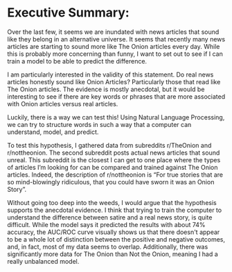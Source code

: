 # Executive Summary:

Over the last few, it seems we are inundated with news articles that sound like they belong in an alternative universe. It seems that recently many news articles are starting to sound more like The Onion articles every day. While this is probably more concerning than funny, I want to set out to see if I can train a model to be able to predict the difference.

I am particularly interested in the validity of this statement. Do real news articles honestly sound like Onion Articles? Particularly those that read like The Onion articles. The evidence is mostly anecdotal, but it would be interesting to see if there are key words or phrases that are more associated with Onion articles versus real articles.

Luckily, there is a way we can test this! Using Natural Language Processing, we can try to structure words in such a way that a computer can understand, model, and predict.

To test this hypothesis, I gathered data from subreddits r/TheOnion and
r/nottheonion. The second subreddit posts actual news articles that sound unreal. This subreddit is the closest I can get to one place where the types of articles I’m looking for can be compared and trained against The Onion articles. Indeed, the description of r/nottheonion is “For true stories that are so mind-blowingly ridiculous, that you could have sworn it was an Onion Story”.

Without going too deep into the weeds, I would argue that the hypothesis supports the anecdotal evidence. I think that trying to train the computer to understand the difference between satire and a real news story, is quite difficult. While the model says it predicted the results with about 74% accuracy, the AUC/ROC curve visually shows us that there doesn't appear to be a whole lot of distinction between the positive and negative outcomes, and, in fact, most of my data seems to overlap. Additionally, there was significantly more data for The Onion than Not the Onion, meaning I had a really unbalanced model. 
